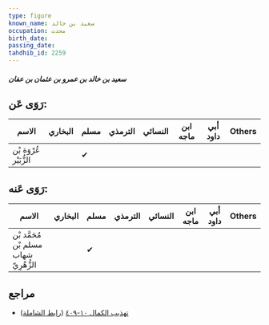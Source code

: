 ```yaml
---
type: figure
known_name: سعيد بن خالد
occupation: محدث
birth_date:
passing_date:
tahdhib_id: 2259
---
```

##### سعيد بن خالد بن عمرو بن عثمان بن عفان

## رَوَى عَن:
| الاسم                  | البخاري | مسلم | الترمذي | النسائي | ابن ماجه | أبي داود | Others |
| ---------------------- | ------- | ---- | ------- | ------- | -------- | -------- | ------ |
| عُرْوَة بْن الزُّبَيْر |         | ✔    |         |         |          |          |        |
## رَوَى عَنه:
| الاسم                                  | البخاري | مسلم | الترمذي | النسائي | ابن ماجه | أبي داود | Others |
| -------------------------------------- | ------- | ---- | ------- | ------- | -------- | -------- | ------ |
| مُحَمَّد بْن مسلم بْن شهاب الزُّهْرِيّ |         | ✔    |         |         |          |          |        |
## مراجع
- [تهذيب الكمال ١٠-٤٠٩](obsidian://open?vault=Tahdhib-al-Kamal&file=Figures/٢٢٥٩-سعيد%20بن%20خالد%20بن%20عمرو%20بن%20عثمان%20بن%20عفان) ([رابط الشاملة](https://shamela.ws/book/3722/5181))